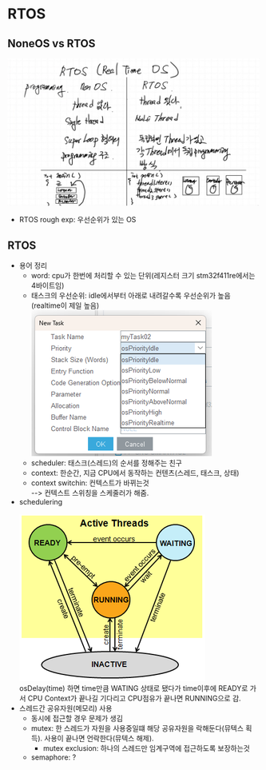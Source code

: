 # RTOS

## NoneOS vs RTOS
![NoneOS vs OS](image.png)<br/>

- RTOS rough exp: 우선순위가 있는 OS

## RTOS
- 용어 정리<br/>
  - word: cpu가 한번에 처리할 수 있는 단위(레지스터 크기 stm32f411re에서는 4바이트임)<br/>
  - 태스크의 우선순위: idle에서부터 아래로 내려갈수록 우선순위가 높음(realtime이 제일 높음)<br/>
  ![alt text](image-1.png)<br/>
  - scheduler: 태스크(스레드)의 순서를 정해주는 친구<br/>
  - context: 한순간, 지금 CPU에서 동작하는 컨텐츠(스레드, 태스크, 상태)<br/>
  - context switchin: 컨텍스트가 바뀌는것<br/>
    --> 컨텍스트 스위칭을 스케줄러가 해줌.<br/>
- schedulering<br/>    
![alt text](image-3.png)<br/>
    osDelay(time) 하면 time만큼 WATING 상태로 됐다가 time이후에 READY로 가서 CPU Context가 끝나길 기다리고 CPU점유가 끝나면 RUNNING으로 감.
- 스레드간 공유자원(메모리) 사용<br/>
  - 동시에 접근할 경우 문제가 생김 
  - mutex: 한 스레드가 자원을 사용중일떄 해당 공유자원을 락해둔다(뮤텍스 획득). 사용이 끝나면 언락한다(뮤텍스 해제).
    - mutex exclusion: 하나의 스레드만 임계구역에 접근하도록 보장하는것
  - semaphore: ?